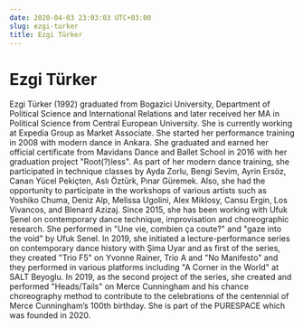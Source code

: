```yaml
---
date: 2020-04-03 23:03:03 UTC+03:00
slug: ezgi-turker
title: Ezgi Türker
---
```

# Ezgi Türker

Ezgi Türker (1992) graduated from Bogazici University,
Department of Political Science and International Relations
and later received her MA in Political Science
from Central European University.
She is currently working at Expedia Group as Market Associate.
She started her performance training in 2008 with modern dance in Ankara.
She graduated and earned her official certificate
from Mavidans Dance and Ballet School in 2016
with her graduation project "Root(?)less".
As part of her modern dance training,
she participated in technique classes by Ayda Zorlu, Bengi Sevim, Ayrin Ersöz,
Canan Yücel Pekiçten, Aslı Öztürk, Pınar Güremek.
Also, she had the opportunity to participate in the workshops
of various artists such as Yoshiko Chuma, Deniz Alp, Melissa Ugolini,
Alex Miklosy, Cansu Ergin, Los Vivancos, and Blenard Azizaj.
Since 2015, she has been working with Ufuk Şenel on contemporary dance technique,
improvisation and choreographic research.
She performed in "Une vie, combien ça coute?"
and "gaze into the void" by Ufuk Senel.
In 2019, she initiated a lecture-performance series
on contemporary dance history with Şima Uyar
and as first of the series, they created "Trio F5" on Yvonne Rainer,
Trio A and "No Manifesto" and they performed in various platforms
including "A Corner in the World" at SALT Beyoglu.
In 2019, as the second project of the series,
she created and performed "Heads/Tails" on Merce Cunningham
and his chance choreography method to contribute
to the celebrations of the centennial of Merce Cunningham’s 100th birthday.
She is part of the PURESPACE which was founded in 2020.

